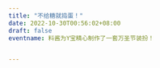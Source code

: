 ```yaml
---
title: "不给糖就捣蛋！"
date: 2022-10-30T00:56:02+08:00
draft: false
eventname: 料酱为Y宝精心制作了一套万圣节装扮！


---
```


